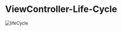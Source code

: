 # ViewController-Life-Cycle
![lifeCycle](https://miro.medium.com/max/1400/1*jb1Y17gwQCRi2XCKy7_QHQ.png)
